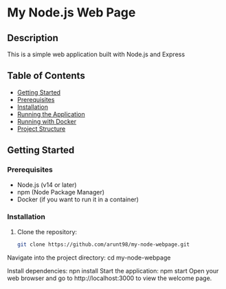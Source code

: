 # My Node.js Web Page

## Description
This is a simple web application built with Node.js and Express

## Table of Contents
- [Getting Started](#getting-started)
- [Prerequisites](#prerequisites)
- [Installation](#installation)
- [Running the Application](#running-the-application)
- [Running with Docker](#running-with-docker)
- [Project Structure](#project-structure)

## Getting Started

### Prerequisites
- Node.js (v14 or later)
- npm (Node Package Manager)
- Docker (if you want to run it in a container)

### Installation
1. Clone the repository:
   ```bash
   git clone https://github.com/arunt98/my-node-webpage.git

Navigate into the project directory:
cd my-node-webpage

Install dependencies:
npn install
Start the application:
npm start
Open your web browser and go to http://localhost:3000 to view the welcome page.
